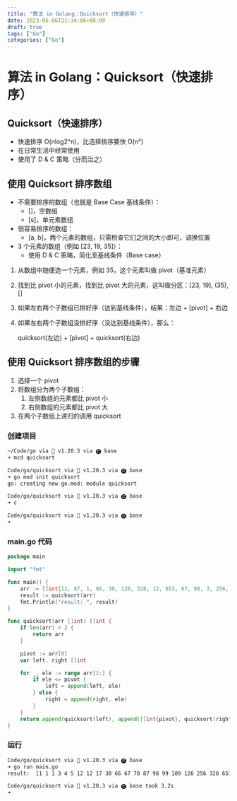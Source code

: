 ```yaml
---
title: "算法 in Golang：Quicksort（快速排序）"
date: 2023-06-06T21:34:06+08:00
draft: true
tags: ["Go"]
categories: ["Go"]
---
```


# 算法 in Golang：Quicksort（快速排序）

## Quicksort（快速排序）

- 快速排序 O(nlog2^n)，比选择排序要快 O(n²)
- 在日常生活中经常使用
- 使用了 D & C 策略（分而治之）

## 使用 Quicksort 排序数组

- 不需要排序的数组（也就是 Base Case 基线条件）：
  - []，空数组
  - [s]，单元素数组
- 很容易排序的数组：
  - [a, b]，两个元素的数组，只需检查它们之间的大小即可，调换位置
- 3 个元素的数组（例如 [23, 19, 35]）：
  - 使用 D & C 策略，简化至基线条件（Base case）

1. 从数组中随便选一个元素，例如 35，这个元素叫做 pivot（基准元素）

2. 找到比 pivot 小的元素，找到比 pivot 大的元素，这叫做分区：[23, 19], (35), []

3. 如果左右两个子数组已排好序（达到基线条件），结果：左边 + [pivot] + 右边

4. 如果左右两个子数组没排好序（没达到基线条件），那么：

   quicksort(左边) + [pivot] + quicksort(右边)

## 使用 Quicksort 排序数组的步骤

1. 选择一个 pivot
2. 将数组分为两个子数组：
   1. 左侧数组的元素都比 pivot 小
   2. 右侧数组的元素都比 pivot 大
3. 在两个子数组上递归的调用 quicksort

### 创建项目

```bash
~/Code/go via 🐹 v1.20.3 via 🅒 base
➜ mcd quicksort

Code/go/quicksort via 🐹 v1.20.3 via 🅒 base
➜ go mod init quicksort
go: creating new go.mod: module quicksort

Code/go/quicksort via 🐹 v1.20.3 via 🅒 base
➜ c

Code/go/quicksort via 🐹 v1.20.3 via 🅒 base
➜

```

### main.go 代码

```go
package main

import "fmt"

func main() {
	arr := []int{12, 87, 1, 66, 30, 126, 328, 12, 653, 67, 98, 3, 256, 5, 1, 1, 99, 109, 17, 70, 4}
	result := quicksort(arr)
	fmt.Println("result: ", result)
}

func quicksort(arr []int) []int {
	if len(arr) < 2 {
		return arr
	}

	pivot := arr[0]
	var left, right []int

	for _, ele := range arr[1:] {
		if ele <= pivot {
			left = append(left, ele)
		} else {
			right = append(right, ele)
		}
	}
	return append(quicksort(left), append([]int{pivot}, quicksort(right)...)...)
}

```

### 运行

```bash
Code/go/quicksort via 🐹 v1.20.3 via 🅒 base 
➜ go run main.go       
result:  [1 1 1 3 4 5 12 12 17 30 66 67 70 87 98 99 109 126 256 328 653]

Code/go/quicksort via 🐹 v1.20.3 via 🅒 base took 3.2s 
➜ 

```


